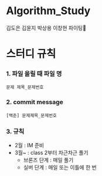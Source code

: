 # Algorithm_Study
김도은 김윤지 박상용 이창현
파이팅🍕

# 스터디 규칙
### 1. 파일 올릴 때 파일 명
```
문제 제목_문제번호
```
### 2. commit message
```
[백준] 문제제목_문제번호
```
### 3. 규칙
* 2월 : IM 준비
* 3월~ : class 2부터 차근차근 풀기
  * 브론즈 단계 : 매일 풀기
  * 실버 단계 : 매일 또는 이틀에 한 번
